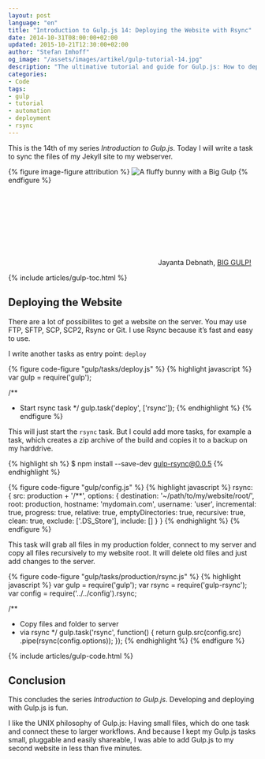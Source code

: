 ```yaml
---
layout: post
language: "en"
title: "Introduction to Gulp.js 14: Deploying the Website with Rsync"
date: 2014-10-31T08:00:00+02:00
updated: 2015-10-21T12:30:00+02:00
author: "Stefan Imhoff"
og_image: "/assets/images/artikel/gulp-tutorial-14.jpg"
description: "The ultimative tutorial and guide for Gulp.js: How to deploy your website with rsync to your server."
categories:
- Code
tags:
- gulp
- tutorial
- automation
- deployment
- rsync
---
```


This is the 14th of my series *Introduction to Gulp.js*. Today I will write a task to sync the files of my Jekyll site to my webserver.

{% figure image-figure attribution %}
<img src="{{ site.url }}/assets/images/artikel/gulp-tutorial-14.jpg" alt="A fluffy bunny with a Big Gulp">
{% endfigure %}
<p class="attribution-text"><svg class="attribution-icon-cc"><use xlink:href="#cc"></use></svg> Jayanta Debnath, <a href="https://www.flickr.com/photos/jkdsphotography/13786076413">BIG GULP!</a></p>

{% include articles/gulp-toc.html %}

## Deploying the Website
There are a lot of possibilites to get a website on the server. You may use FTP, SFTP, SCP, SCP2, Rsync or Git. I use Rsync because it’s fast and easy to use.

I write another tasks as entry point: `deploy`

{% figure code-figure "gulp/tasks/deploy.js" %}
{% highlight javascript %}
var gulp = require('gulp');

/**
 * Start rsync task
 */
gulp.task('deploy', ['rsync']);
{% endhighlight %}
{% endfigure %}

This will just start the `rsync` task. But I could add more tasks, for example a task, which creates a zip archive of the build and copies it to a backup on my harddrive.

{% highlight sh %}
$ npm install --save-dev gulp-rsync@0.0.5
{% endhighlight %}

{% figure code-figure "gulp/config.js" %}
{% highlight javascript %}
rsync: {
  src: production + '/**',
  options: {
    destination: '~/path/to/my/website/root/',
    root: production,
    hostname: 'mydomain.com',
    username: 'user',
    incremental: true,
    progress: true,
    relative: true,
    emptyDirectories: true,
    recursive: true,
    clean: true,
    exclude: ['.DS_Store'],
    include: []
  }
}
{% endhighlight %}
{% endfigure %}

This task will grab all files in my production folder, connect to my server and copy all files recursively to my website root. It will delete old files and just add changes to the server.

{% figure code-figure "gulp/tasks/production/rsync.js" %}
{% highlight javascript %}
var gulp   = require('gulp');
var rsync  = require('gulp-rsync');
var config = require('../../config').rsync;

/**
 * Copy files and folder to server
 * via rsync
 */
gulp.task('rsync', function() {
  return gulp.src(config.src)
    .pipe(rsync(config.options));
});
{% endhighlight %}
{% endfigure %}

{% include articles/gulp-code.html %}

## Conclusion
This concludes the series *Introduction to Gulp.js*. Developing and deploying with Gulp.js is fun.

I like the UNIX philosophy of Gulp.js: Having small files, which do one task and connect these to larger workflows. And because I kept my Gulp.js tasks small, pluggable and easily shareable, I was able to add Gulp.js to my second website in less than five minutes.
